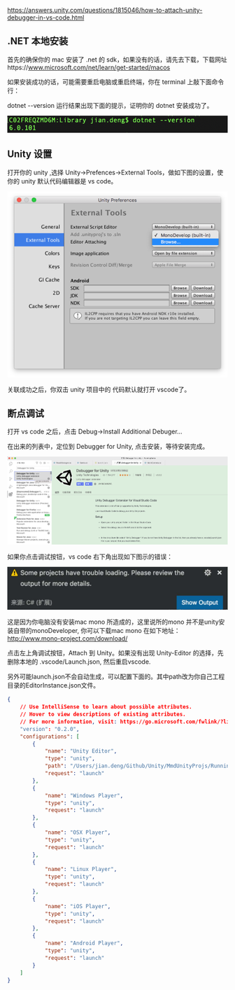 https://answers.unity.com/questions/1815046/how-to-attach-unity-debugger-in-vs-code.html

## .NET 本地安装

首先的确保你的 mac 安装了 .net 的 sdk，如果没有的话，请先去下载，下载网址https://www.microsoft.com/net/learn/get-started/macos

如果安装成功的话，可能需要重启电脑或重启终端，你在 terminal 上敲下面命令行：

dotnet --version
运行结果出现下面的提示，证明你的 dotnet 安装成功了。

 ![image-20220114232321444](.asserts/image-20220114232321444.png)



## Unity 设置

打开你的 unity ,选择 Unity->Prefences->External Tools，做如下图的设置，使你的 unity 默认代码编辑器是 vs code。

![在这里插入图片描述](.asserts/2019070119402841.gif)

关联成功之后，你双击 unity 项目中的 代码默认就打开 vscode了。



## 断点调试

打开 vs code 之后，点击 Debug->Install Additional Debuger…

在出来的列表中，定位到 Debugger for Unity, 点击安装，等待安装完成。

![image-20220114232521055](.asserts/image-20220114232521055.png)

如果你点击调试按钮，vs code 右下角出现如下图示的错误：

![image-20220114232542769](.asserts/image-20220114232542769.png)

这是因为你电脑没有安装mac mono 所造成的，这里说所的mono 并不是unity安装自带的monoDeveloper, 你可以下载mac mono 在如下地址：
http://www.mono-project.com/download/

点击左上角调试按钮，Attach 到 Unity。如果没有出现 Unity-Editor 的选择，先删除本地的 .vscode/Launch.json, 然后重启vscode.



另外可能launch.json不会自动生成，可以配置下面的。其中path改为你自己工程目录的EditorInstance.json文件。

```json
{
    // Use IntelliSense to learn about possible attributes.
    // Hover to view descriptions of existing attributes.
    // For more information, visit: https://go.microsoft.com/fwlink/?linkid=830387
    "version": "0.2.0",
    "configurations": [
        {
            "name": "Unity Editor",
            "type": "unity",
            "path": "/Users/jian.deng/Github/Unity/MmdUnityProjs/RunningSanta/Library/EditorInstance.json",
            "request": "launch"
        },
        {
            "name": "Windows Player",
            "type": "unity",
            "request": "launch"
        },
        {
            "name": "OSX Player",
            "type": "unity",
            "request": "launch"
        },
        {
            "name": "Linux Player",
            "type": "unity",
            "request": "launch"
        },
        {
            "name": "iOS Player",
            "type": "unity",
            "request": "launch"
        },
        {
            "name": "Android Player",
            "type": "unity",
            "request": "launch"
        }
    ]
}
```

